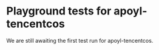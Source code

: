 # Playground tests for apoyl-tencentcos
We are still awaiting the first test run for apoyl-tencentcos.
